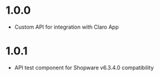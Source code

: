 # 1.0.0
- Custom API for integration with Claro App
# 1.0.1
- API test component for Shopware v6.3.4.0 compatibility
